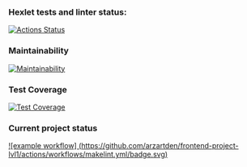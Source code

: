 ### Hexlet tests and linter status:

[![Actions Status](https://github.com/arzartden/frontend-project-lvl1/workflows/hexlet-check/badge.svg)](https://github.com/arzartden/frontend-project-lvl1/actions)

### Maintainability

[![Maintainability](https://api.codeclimate.com/v1/badges/96da757da23faab2ada6/maintainability)](https://codeclimate.com/github/arzartden/frontend-project-lvl1/maintainability)

### Test Coverage

[![Test Coverage](https://api.codeclimate.com/v1/badges/96da757da23faab2ada6/test_coverage)](https://codeclimate.com/github/arzartden/frontend-project-lvl1/test_coverage)

### Сurrent project status

[![example workflow] (https://github.com/arzartden/frontend-project-lvl1/actions/workflows/makelint.yml/badge.svg)](https://github.com/arzartden/frontend-project-lvl1/actions/workflows/makelint.yml)
